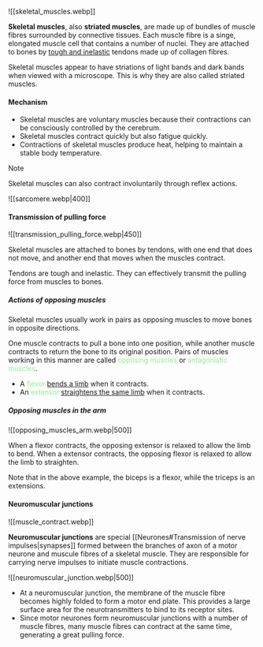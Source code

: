 ![[skeletal_muscles.webp]]

**Skeletal muscles**, also **striated muscles**, are made up of bundles of muscle fibres surrounded by connective tissues. Each muscle fibre is a singe, elongated muscle cell that contains a number of nuclei. They are attached to bones by <u>tough and inelastic</u> tendons made up of collagen fibres.

Skeletal muscles appear to have striations of light bands and dark bands when viewed with a microscope. This is why they are also called striated muscles.

#### Mechanism
- Skeletal muscles are voluntary muscles because their contractions can be consciously controlled by the cerebrum.
- Skeletal muscles contract quickly but also fatigue quickly.
- Contractions of skeletal muscles produce heat, helping to maintain a stable body temperature.

> [!note]
> Skeletal muscles can also contract involuntarily through reflex actions.

![[sarcomere.webp|400]]

#### Transmission of pulling force
![[transmission_pulling_force.webp|450]]

Skeletal muscles are attached to bones by tendons, with one end that does not move, and another end that moves when the muscles contract.

Tendons are tough and inelastic. They can effectively transmit the pulling force from muscles to bones.

##### Actions of opposing muscles
Skeletal muscles usually work in pairs as opposing muscles to move bones in opposite directions.

One muscle contracts to pull a bone into one position, while another muscle contracts to return the bone to its original position. Pairs of muscles working in this manner are called <span style="color: lightgreen">opposing muscles</span> or <span style="color: lightgreen">antagonistic muscles</span>.
- A <span style="color: lightgreen">flexor</span> <u>bends a limb</u> when it contracts.
- An <span style="color: lightgreen">extensor</span> <u>straightens the same limb</u> when it contracts.

##### Opposing muscles in the arm
![[opposing_muscles_arm.webp|500]]

When a flexor contracts, the opposing extensor is relaxed to allow the limb to bend. When a extensor contracts, the opposing flexor is relaxed to allow the limb to straighten.

Note that in the above example, the biceps is a flexor, while the triceps is an extensions.

#### Neuromuscular junctions
![[muscle_contract.webp]]

**Neuromuscular junctions** are special [[Neurones#Transmission of nerve impulses|synapses]] formed between the branches of axon of a motor neurone and muscule fibres of a skeletal muscle. They are responsible for carrying nerve impulses to initiate muscle contractions.

![[neuromuscular_junction.webp|500]]
- At a neuromuscular junction, the membrane of the muscle fibre becomes highly folded to form a motor end plate. This provides a large surface area for the neurotransmitters to bind to its receptor sites.
- Since motor neurones form neuromuscular junctions with a number of muscle fibres, many muscle fibres can contract at the same time, generating a great pulling force.
